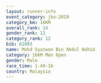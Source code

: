 ```yaml
---
layout: runner-info 
event_category: jbu-2019 
category_km: 16KM  
overall_rank: 14
gender_rank: 12
category_rank: 12
bib: 61093
name: Mohd Syazwan Bin Abdul Wahid
category: 16KM Men Open
gender: Male
race_time: 1-49-16
country: Malaysia
---
```

